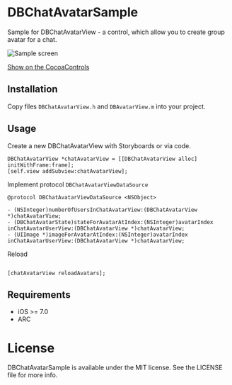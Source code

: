 # DBChatAvatarSample

Sample for DBChatAvatarView - a control, which allow you to create group avatar for a chat.


![Sample screen](https://github.com/medinaonly/DBChatAvatarSample/blob/master/Screens/SampleScreen.png)


[Show on the CocoaControls](https://www.cocoacontrols.com/controls/dbchatavatarview)

## Installation

Copy files `DBChatAvatarView.h` and `DBAvatarView.m` into your project.

## Usage

Create a new DBChatAvatarView with Storyboards or via code.

```objc
DBChatAvatarView *chatAvatarView = [[DBChatAvatarView alloc] initWithFrame:frame];
[self.view addSubview:chatAvatarView];
```

Implement protocol `DBChatAvatarViewDataSource`

```objc
@protocol DBChatAvatarViewDataSource <NSObject>

- (NSInteger)numberOfUsersInChatAvatarView:(DBChatAvatarView *)chatAvatarView;
- (DBChatAvatarState)stateForAvatarAtIndex:(NSInteger)avatarIndex inChatAvatarUserView:(DBChatAvatarView *)chatAvatarView;
- (UIImage *)imageForAvatarAtIndex:(NSInteger)avatarIndex inChatAvatarUserView:(DBChatAvatarView *)chatAvatarView;

```

Reload

```objc

[chatAvatarView reloadAvatars];

```

## Requirements

- iOS >= 7.0
- ARC

# License

DBChatAvatarSample is available under the MIT license. See the LICENSE file for more info.
